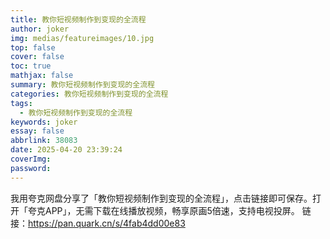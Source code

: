 ```yaml
---
title: 教你短视频制作到变现的全流程
author: joker
img: medias/featureimages/10.jpg
top: false
cover: false
toc: true
mathjax: false
summary: 教你短视频制作到变现的全流程
categories: 教你短视频制作到变现的全流程
tags:
  - 教你短视频制作到变现的全流程
keywords: joker
essay: false
abbrlink: 38083
date: 2025-04-20 23:39:24
coverImg:
password:
---
```


我用夸克网盘分享了「教你短视频制作到变现的全流程」，点击链接即可保存。打开「夸克APP」，无需下载在线播放视频，畅享原画5倍速，支持电视投屏。
链接：https://pan.quark.cn/s/4fab4dd00e83
